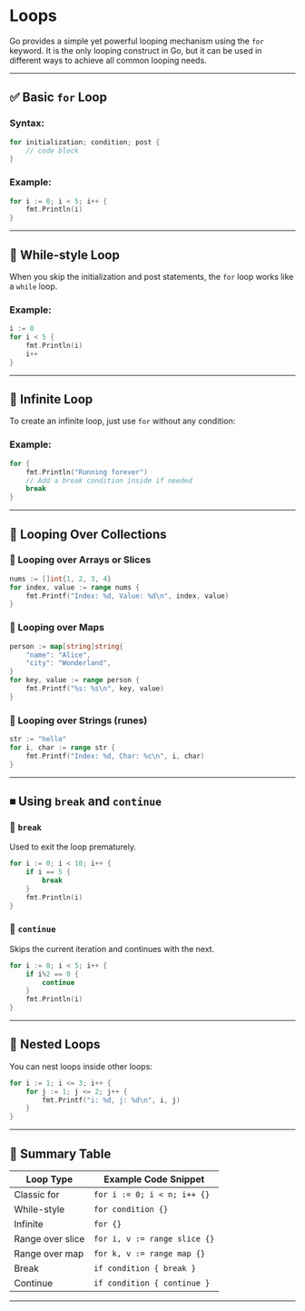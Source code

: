 # Loops 

Go provides a simple yet powerful looping mechanism using the `for` keyword. It is the only looping construct in Go, but it can be used in different ways to achieve all common looping needs.

---

## ✅ Basic `for` Loop

### Syntax:

```go
for initialization; condition; post {
    // code block
}
```

### Example:

```go
for i := 0; i < 5; i++ {
    fmt.Println(i)
}
```

---

## 🔁 While-style Loop

When you skip the initialization and post statements, the `for` loop works like a `while` loop.

### Example:

```go
i := 0
for i < 5 {
    fmt.Println(i)
    i++
}
```

---

## 🔁 Infinite Loop

To create an infinite loop, just use `for` without any condition:

### Example:

```go
for {
    fmt.Println("Running forever")
    // Add a break condition inside if needed
    break
}
```

---

## 🔁 Looping Over Collections

### 🔹 Looping over Arrays or Slices

```go
nums := []int{1, 2, 3, 4}
for index, value := range nums {
    fmt.Printf("Index: %d, Value: %d\n", index, value)
}
```

### 🔹 Looping over Maps

```go
person := map[string]string{
    "name": "Alice",
    "city": "Wonderland",
}
for key, value := range person {
    fmt.Printf("%s: %s\n", key, value)
}
```

### 🔹 Looping over Strings (runes)

```go
str := "hello"
for i, char := range str {
    fmt.Printf("Index: %d, Char: %c\n", i, char)
}
```

---

## ⏹ Using `break` and `continue`

### 🔹 `break`

Used to exit the loop prematurely.

```go
for i := 0; i < 10; i++ {
    if i == 5 {
        break
    }
    fmt.Println(i)
}
```

### 🔹 `continue`

Skips the current iteration and continues with the next.

```go
for i := 0; i < 5; i++ {
    if i%2 == 0 {
        continue
    }
    fmt.Println(i)
}
```

---

## 🔄 Nested Loops

You can nest loops inside other loops:

```go
for i := 1; i <= 3; i++ {
    for j := 1; j <= 2; j++ {
        fmt.Printf("i: %d, j: %d\n", i, j)
    }
}
```

---

## 📌 Summary Table

| Loop Type        | Example Code Snippet         |
| ---------------- | ---------------------------- |
| Classic for      | `for i := 0; i < n; i++ {}`  |
| While-style      | `for condition {}`           |
| Infinite         | `for {}`                     |
| Range over slice | `for i, v := range slice {}` |
| Range over map   | `for k, v := range map {}`   |
| Break            | `if condition { break }`     |
| Continue         | `if condition { continue }`  |

---

